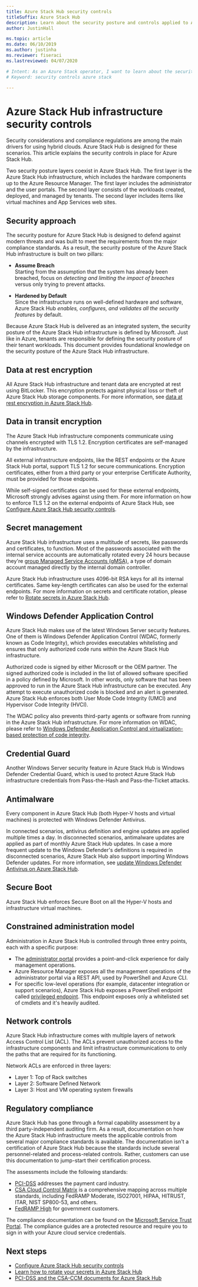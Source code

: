```yaml
---
title: Azure Stack Hub security controls
titleSuffix: Azure Stack Hub
description: Learn about the security posture and controls applied to Azure Stack Hub.
author: JustinHall

ms.topic: article
ms.date: 06/10/2019
ms.author: justinha
ms.reviewer: fiseraci
ms.lastreviewed: 04/07/2020

# Intent: As an Azure Stack operator, I want to learn about the security controls applied in Azure Stack.
# Keyword: security controls azure stack

---
```


# Azure Stack Hub infrastructure security controls

Security considerations and compliance regulations are among the main drivers for using hybrid clouds. Azure Stack Hub is designed for these scenarios. This article explains the security controls in place for Azure Stack Hub.

Two security posture layers coexist in Azure Stack Hub. The first layer is the Azure Stack Hub infrastructure, which includes the hardware components up to the Azure Resource Manager. The first layer includes the administrator and the user portals. The second layer consists of the workloads created, deployed, and managed by tenants. The second layer includes items like virtual machines and App Services web sites.

## Security approach

The security posture for Azure Stack Hub is designed to defend against modern threats and was built to meet the requirements from the major compliance standards. As a result, the security posture of the Azure Stack Hub infrastructure is built on two pillars:

- **Assume Breach**  
    Starting from the assumption that the system has already been breached, focus on *detecting and limiting the impact of breaches* versus only trying to prevent attacks.

- **Hardened by Default**  
    Since the infrastructure runs on well-defined hardware and software, Azure Stack Hub *enables, configures, and validates all the security features* by default.

Because Azure Stack Hub is delivered as an integrated system, the security posture of the Azure Stack Hub infrastructure is defined by Microsoft. Just like in Azure, tenants are responsible for defining the security posture of their tenant workloads. This document provides foundational knowledge on the security posture of the Azure Stack Hub infrastructure.

## Data at rest encryption

All Azure Stack Hub infrastructure and tenant data are encrypted at rest using BitLocker. This encryption protects against physical loss or theft of Azure Stack Hub storage components. For more information, see [data at rest encryption in Azure Stack Hub](azure-stack-security-bitlocker.md).

## Data in transit encryption

The Azure Stack Hub infrastructure components communicate using channels encrypted with TLS 1.2. Encryption certificates are self-managed by the infrastructure.

All external infrastructure endpoints, like the REST endpoints or the Azure Stack Hub portal, support TLS 1.2 for secure communications. Encryption certificates, either from a third party or your enterprise Certificate Authority, must be provided for those endpoints.

While self-signed certificates can be used for these external endpoints, Microsoft strongly advises against using them.
For more information on how to enforce TLS 1.2 on the external endpoints of Azure Stack Hub, see [Configure Azure Stack Hub security controls](azure-stack-security-configuration.md).

## Secret management

Azure Stack Hub infrastructure uses a multitude of secrets, like passwords and certificates, to function. Most of the passwords associated with the internal service accounts are automatically rotated every 24 hours because they're [group Managed Service Accounts (gMSA)](/windows-server/security/group-managed-service-accounts/group-managed-service-accounts-overview), a type of domain account managed directly by the internal domain controller.

Azure Stack Hub infrastructure uses 4096-bit RSA keys for all its internal certificates. Same key-length certificates can also be used for the external endpoints. For more information on secrets and certificate rotation, please refer to [Rotate secrets in Azure Stack Hub](azure-stack-rotate-secrets.md).

## Windows Defender Application Control

Azure Stack Hub makes use of the latest Windows Server security features. One of them is Windows Defender Application Control (WDAC, formerly known as Code Integrity), which provides executables whitelisting and ensures that only authorized code runs within the Azure Stack Hub infrastructure.

Authorized code is signed by either Microsoft or the OEM partner. The signed authorized code is included in the list of allowed software specified in a policy defined by Microsoft. In other words, only software that has been approved to run in the Azure Stack Hub infrastructure can be executed. Any attempt to execute unauthorized code is blocked and an alert is generated. Azure Stack Hub enforces both User Mode Code Integrity (UMCI) and Hypervisor Code Integrity (HVCI).

The WDAC policy also prevents third-party agents or software from running in the Azure Stack Hub infrastructure.
For more information on WDAC, please refer to [Windows Defender Application Control and virtualization-based protection of code integrity](/windows/security/threat-protection/device-guard/introduction-to-device-guard-virtualization-based-security-and-windows-defender-application-control).

## Credential Guard

Another Windows Server security feature in Azure Stack Hub is Windows Defender Credential Guard, which is used to protect Azure Stack Hub infrastructure credentials from Pass-the-Hash and Pass-the-Ticket attacks.

## Antimalware

Every component in Azure Stack Hub (both Hyper-V hosts and virtual machines) is protected with Windows Defender Antivirus.

In connected scenarios, antivirus definition and engine updates are applied multiple times a day. 
In disconnected scenarios, antimalware updates are applied as part of monthly Azure Stack Hub updates. In case a more frequent update to the Windows Defender's definitions is required in disconnected scenarios, Azure Stack Hub also support importing  Windows Defender updates. For more information, see [update Windows Defender Antivirus on Azure Stack Hub](azure-stack-security-av.md).

## Secure Boot

Azure Stack Hub enforces Secure Boot on all the Hyper-V hosts and infrastructure virtual machines. 

## Constrained administration model

Administration in Azure Stack Hub is controlled through three entry points, each with a specific purpose:

- The [administrator portal](azure-stack-manage-portals.md) provides a point-and-click experience for daily management operations.
- Azure Resource Manager exposes all the management operations of the administrator portal via a REST API, used by PowerShell and Azure CLI.
- For specific low-level operations (for example, datacenter integration or support scenarios), Azure Stack Hub exposes a PowerShell endpoint called [privileged endpoint](azure-stack-privileged-endpoint.md). This endpoint exposes only a whitelisted set of cmdlets and it's heavily audited.

## Network controls

Azure Stack Hub infrastructure comes with multiple layers of network Access Control List (ACL). The ACLs prevent unauthorized access to the infrastructure components and limit infrastructure communications to only the paths that are required for its functioning.

Network ACLs are enforced in three layers:

- Layer 1: Top of Rack switches
- Layer 2: Software Defined Network
- Layer 3: Host and VM operating system firewalls

## Regulatory compliance

Azure Stack Hub has gone through a formal capability assessment by a third party-independent auditing firm. As a result, documentation on how the Azure Stack Hub infrastructure meets the applicable controls from several major compliance standards is available. The documentation isn't a certification of Azure Stack Hub because the standards include several personnel-related and process-related controls. Rather, customers can use this documentation to jump-start their certification process.

The assessments include the following standards:

- [PCI-DSS](https://www.pcisecuritystandards.org/pci_security/) addresses the payment card industry.
- [CSA Cloud Control Matrix](https://cloudsecurityalliance.org/group/cloud-controls-matrix/#_overview) is a comprehensive mapping across multiple standards, including FedRAMP Moderate, ISO27001, HIPAA, HITRUST, ITAR, NIST SP800-53, and others.
- [FedRAMP High](https://www.fedramp.gov/fedramp-releases-high-baseline/) for government customers.

The compliance documentation can be found on the [Microsoft Service Trust Portal](https://aka.ms/azurestackcompliance). The compliance guides are a protected resource and require you to sign in with your Azure cloud service credentials.

## Next steps

- [Configure Azure Stack Hub security controls](azure-stack-security-configuration.md)
- [Learn how to rotate your secrets in Azure Stack Hub](azure-stack-rotate-secrets.md)
- [PCI-DSS and the CSA-CCM documents for Azure Stack Hub](https://aka.ms/azurestackcompliance)
